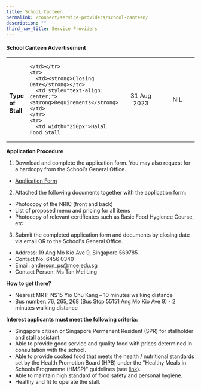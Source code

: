 ```yaml
---
title: School Canteen
permalink: /connect/service-providers/school-canteen/
description: ""
third_nav_title: Service Providers
---
```

<h4><strong>School Canteen Advertisement</strong></h4>
<table>
  <tbody>
    <tr>
      <td rowspan="2">
      <br>
      <strong>Type of Stall </strong></td>
      <td colspan="2">
        <div>
          <strong></strong>
        </div>
				
    </td></tr>
    <tr>
      <td><strong>Closing Date</strong></td>
      <td style="text-align: center;"><strong>Requirements</strong></td>
    </tr>
    <tr>
      <td width="250px">Halal Food Stall

</td>
      <td width="180px" style="text-align: center;">31 Aug 2023</td>
      <td width="180px" style="text-align: center;">NIL</td>
    </tr>
  </tbody>
</table>

**Application Procedure**
1. Download and complete the application form. You may also request for a hardcopy from the School’s General Office.

* [Application Form](/files/2023%20Files/canteen%20stall%20application%20form.pdf)

2. Attached the following documents together with the application form:
* Photocopy of the NRIC (front and back)
* List of proposed menu and pricing for all items
* Photocopy of relevant certificates such as Basic Food Hygience Course, etc

3. Submit the completed application form and documents by closing date via email OR to the School's General Office.
* Address: 19 Ang Mo Kio Ave 9, Singapore 569785
* Contact No: 6456 0340
* Email: anderson_ps@moe.edu.sg
* Contact Person: Ms Tan Mei Ling

**How to get there?**
* Nearest MRT: NS15 Yio Chu Kang – 10 minutes walking distance
* Bus number: 76, 265, 268 (Bus Stop 55151 Ang Mo Kio Ave 9) - 2 minutes walking distance

**Interest applicants must meet the following criteria:**
* Singapore citizen or Singapore Permanent Resident (SPR) for stallholder and stall assistant.
* Able to provide good service and quality food with prices determined in consultation with the school.
* Able to provide cooked food that meets the health / nutritional standards set by the Health Promotion Board (HPB) under the "Healthy Meals in Schools Programme (HMSP)" guidelines (see [link](https://www.hpb.gov.sg/schools/school-programmes/healthy-meals-in-schools-programme)).
* Able to maintain high standard of food safety and personal hygiene.
* Healthy and fit to operate the stall.